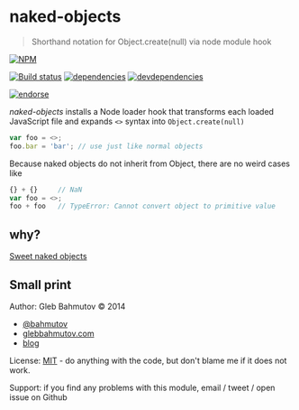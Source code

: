 # naked-objects

> Shorthand notation for Object.create(null) via node module hook

[![NPM][naked-objects-icon]][naked-objects-url]

[![Build status][naked-objects-ci-image]][naked-objects-ci-url]
[![dependencies][naked-objects-dependencies-image]][naked-objects-dependencies-url]
[![devdependencies][naked-objects-devdependencies-image]][naked-objects-devdependencies-url]

[![endorse][endorse-image]][endorse-url]

*naked-objects* installs a Node loader hook that transforms each loaded JavaScript file
and expands `<>` syntax into `Object.create(null)`

```js
var foo = <>;
foo.bar = 'bar'; // use just like normal objects
```

Because naked objects do not inherit from Object, there are no weird cases like

```js
{} + {}     // NaN
var foo = <>;
foo + foo   // TypeError: Cannot convert object to primitive value
```

## why?

[Sweet naked objects](http://bahmutov.calepin.co/sweet-naked-objects.html)

## Small print

Author: Gleb Bahmutov &copy; 2014

* [@bahmutov](https://twitter.com/bahmutov)
* [glebbahmutov.com](http://glebbahmutov.com)
* [blog](http://bahmutov.calepin.co/)

License: [MIT](MIT-license.md) - do anything with the code,
but don't blame me if it does not work.

Support: if you find any problems with this module, email / tweet / open issue on Github

[naked-objects-icon]: https://nodei.co/npm/naked-objects.png?downloads=true
[naked-objects-url]: https://npmjs.org/package/naked-objects
[naked-objects-ci-image]: https://travis-ci.org/bahmutov/naked-objects.png?branch=master
[naked-objects-ci-url]: https://travis-ci.org/bahmutov/naked-objects
[naked-objects-dependencies-image]: https://david-dm.org/bahmutov/naked-objects.png
[naked-objects-dependencies-url]: https://david-dm.org/bahmutov/naked-objects
[naked-objects-devdependencies-image]: https://david-dm.org/bahmutov/naked-objects/dev-status.png
[naked-objects-devdependencies-url]: https://david-dm.org/bahmutov/naked-objects#info=devDependencies
[endorse-image]: https://api.coderwall.com/bahmutov/endorsecount.png
[endorse-url]: https://coderwall.com/bahmutov
